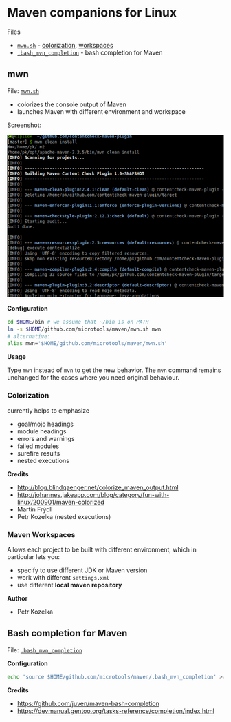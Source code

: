 # Maven companions for Linux

Files

* [`mwn.sh`](https://github.com/pkozelka/microtools/blob/master/maven/mwn.sh) - [colorization](#colorization), [workspaces](#maven-workspaces)
* [`.bash_mvn_completion`](https://github.com/pkozelka/microtools/blob/master/maven/.bash_mvn_completion) - bash completion for Maven

## mwn

File: [`mwn.sh`](https://github.com/pkozelka/microtools/blob/master/maven/mwn.sh)

* colorizes the console output of Maven
* launches Maven with different environment and workspace

Screenshot:

![mwn - workspaces and colors](doc/mwn-example.png)

**Configuration**

```sh
cd $HOME/bin # we assume that ~/bin is on PATH
ln -s $HOME/github.com/microtools/maven/mwn.sh mwn
# alternative:
alias mwn='$HOME/github.com/microtools/maven/mwn.sh'
```

**Usage**

Type `mwn` instead of `mvn` to get the new behavior.
The `mvn` command remains unchanged for the cases where you need original behaviour.

### Colorization

currently helps to emphasize

* goal/mojo headings
* module headings
* errors and warnings
* failed modules
* surefire results
* nested executions

**Credits**

* http://blog.blindgaenger.net/colorize_maven_output.html
* http://johannes.jakeapp.com/blog/category/fun-with-linux/200901/maven-colorized
* Martin Frýdl
* Petr Kozelka (nested executions)

### Maven Workspaces

Allows each project to be built with different environment, which in particular lets you:

* specify to use different JDK or Maven version
* work with different `settings.xml`
* use different **local maven repository**

**Author**

* Petr Kozelka

## Bash completion for Maven

File: [`.bash_mvn_completion`](https://github.com/pkozelka/microtools/blob/master/maven/.bash_mvn_completion)

**Configuration**

```sh
echo 'source $HOME/github.com/microtools/maven/.bash_mvn_completion' >>$HOME/.bashrc
```

**Credits**

* https://github.com/juven/maven-bash-completion
* https://devmanual.gentoo.org/tasks-reference/completion/index.html



